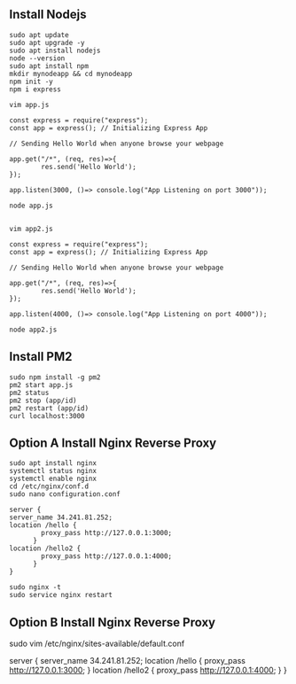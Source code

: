 ## Install Nodejs
```
sudo apt update
sudo apt upgrade -y
sudo apt install nodejs
node --version
sudo apt install npm
mkdir mynodeapp && cd mynodeapp
npm init -y
npm i express

vim app.js

const express = require("express"); 
const app = express(); // Initializing Express App

// Sending Hello World when anyone browse your webpage

app.get("/*", (req, res)=>{
        res.send('Hello World'); 
});

app.listen(3000, ()=> console.log("App Listening on port 3000"));

node app.js


vim app2.js

const express = require("express"); 
const app = express(); // Initializing Express App

// Sending Hello World when anyone browse your webpage

app.get("/*", (req, res)=>{
        res.send('Hello World'); 
});

app.listen(4000, ()=> console.log("App Listening on port 4000"));

node app2.js
```

## Install PM2
```
sudo npm install -g pm2
pm2 start app.js
pm2 status
pm2 stop (app/id)
pm2 restart (app/id)
curl localhost:3000
```
## Option A Install Nginx Reverse Proxy
```
sudo apt install nginx
systemctl status nginx
systemctl enable nginx
cd /etc/nginx/conf.d
sudo nano configuration.conf

server {
server_name 34.241.81.252;
location /hello {
        proxy_pass http://127.0.0.1:3000;
      }
location /hello2 {
        proxy_pass http://127.0.0.1:4000;
      }
}

sudo nginx -t
sudo service nginx restart
```

## Option B Install Nginx Reverse Proxy
sudo vim /etc/nginx/sites-available/default.conf

server {
server_name 34.241.81.252;
location /hello {
        proxy_pass http://127.0.0.1:3000;
      }
location /hello2 {
        proxy_pass http://127.0.0.1:4000;
      }
}
